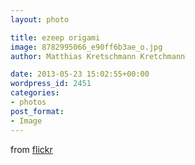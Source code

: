```yaml
---
layout: photo

title: ezeep origami
image: 8782995066_e90ff6b3ae_o.jpg
author: Matthias Kretschmann Kretchmann

date: 2013-05-23 15:02:55+00:00
wordpress_id: 2451
categories:
- photos
post_format:
- Image
---
```


from [flickr](http://www.flickr.com/photos/krema/8776417095/)

